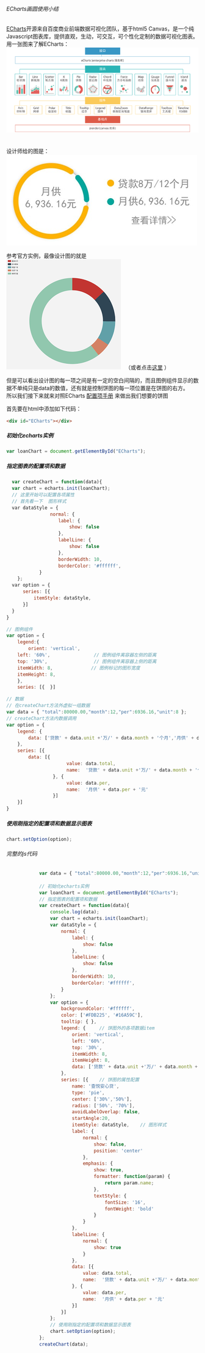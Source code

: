 ###### ECharts画圆使用小结

[ECharts](http://echarts.baidu.com/)开源来自百度商业前端数据可视化团队，基于html5 Canvas，是一个纯Javascript图表库，提供直观，生动，可交互，可个性化定制的数据可视化图表。 <br>
用一张图来了解ECharts：   <br>
![](./views/40e161e7435e316b26ed0bf5dd5315e3.png)   <br> 
<br> 
<br> 
设计师给的图是： ![](./views/echarts.jpg)


参考官方实例，最像设计图的就是 ![](./views/echarts_1.jpg)   （或者点击[这里](http://echarts.baidu.com/demo.html#pie-doughnut) ） <br>

但是可以看出设计图的每一项之间是有一定的空白间隔的，而且图例组件显示的数据不单纯只是data的数值，还有就是控制饼图的每一项位置是在饼图的右方。  <br>
所以我们接下来就来对照ECharts [配置项手册](http://echarts.baidu.com/option.html#title) 来做出我们想要的饼图  <br>

首先要在html中添加如下代码：
```html
<div id="ECharts"></div>
```
##### 初始化echarts实例
```javascript
var loanChart = document.getElementById("ECharts");
```
##### 指定图表的配置项和数据

```javascript
  var createChart = function(data){
  var chart = echarts.init(loanChart);
  // 这里开始可以配置各项属性
  // 首先看一下  图形样式
  var dataStyle = {
				normal: {
				   label: {
				       show: false
				   },
				   labelLine: {
				       show: false
				   },
				   borderWidth: 10,
				   borderColor: '#ffffff',	       
			}
	};
  var option = {
      series: [{
          itemStyle: dataStyle,
      }]
  }
}
```
```javascript
// 图例组件  
var option = {
    legend:{ 
        orient: 'vertical',
    left: '60%',                // 图例组件离容器左侧的距离                  
    top: '30%',                 // 图例组件离容器上侧的距离                    
    itemWidth: 8,              // 图例标记的图形宽度          
    itemHeight: 8,
    },
    series: [{  }]
```
```javascript
// 数据
// 在createChart方法外虚拟一组数据
var data = { "total":80000.00,"month":12,"per":6936.16,"unit":8 };
// createChart方法内数据调用
var option = {
    legend: {
        data: ['贷款' + data.unit +'万/' + data.month + '个月','月供' + data.per + '元'],
    },
    series: [{
        data: [{
				      value: data.total,
				      name:  '贷款' + data.unit +'万/' + data.month + '个月'
				 }, {
				      value: data.per,
				      name:  '月供' + data.per + '元'
				 }]
    }]
}
```
##### 使用刚指定的配置项和数据显示图表
```javascript
chart.setOption(option);
```
###### 完整的js代码
```javascript
     		var data = { "total":80000.00,"month":12,"per":6936.16,"unit":8 };
 			
 			// 初始化echarts实例
 			var loanChart = document.getElementById("ECharts");
 			// 指定图表的配置项和数据
 			var createChart = function(data){
 				console.log(data);
 				var chart = echarts.init(loanChart);
 				var dataStyle = {
				    normal: {
				        label: {
				            show: false
				        },
				        labelLine: {
				            show: false
				        },
				        borderWidth: 10,
				        borderColor: '#ffffff',	       
				    }
				};
 				var option = {
 					backgroundColor: '#ffffff',
				    color: ['#FDB225', '#16A59C'],
				    tooltip: { },
				    legend: {     // 饼图外的各项数据item
				        orient: 'vertical',
				        left: '60%',
				        top: '30%',
				        itemWidth: 8,
				        itemHeight: 8,
				        data: ['贷款' + data.unit +'万/' + data.month + '个月','月供' + data.per + '元'],
				    },
				    series: [{    // 饼图的属性配置
				        name: '查悦安心贷',
				        type: 'pie',
				        center: ['30%','50%'],
				        radius: ['50%', '70%'],
				        avoidLabelOverlap: false,
				        startAngle:20,
				        itemStyle: dataStyle,    // 图形样式
				        label: {
				            normal: {
				                show: false,
				                position: 'center'
				            },
				            emphasis: {
				                show: true,
				                formatter: function(param) {
				                	return param.name;
				                },
				                textStyle: {
				                    fontSize: '16',
				                    fontWeight: 'bold'
				                }
				            }
				        },
				        labelLine: {
				            normal: {
				                show: true
				            }
				        },
				        data: [{
				            value: data.total,
				            name:  '贷款' + data.unit +'万/' + data.month + '个月'
				        }, {
				            value: data.per,
				            name:  '月供' + data.per + '元'
				        }]
				    }]
 				};
 				// 使用刚指定的配置项和数据显示图表
 				chart.setOption(option);
 			};
 			createChart(data);
```

